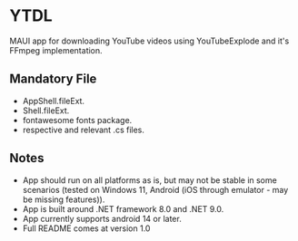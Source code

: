 # YTDL
MAUI app for downloading YouTube videos using YouTubeExplode and it's FFmpeg implementation.

## Mandatory File
- AppShell.fileExt.
- Shell.fileExt.
- fontawesome fonts package.
- respective and relevant .cs files.

## Notes
- App should run on all platforms as is, but may not be stable in some scenarios (tested on Windows 11, Android (iOS through emulator - may be missing features)).
- App is built around .NET framework 8.0 and .NET 9.0.
- App currently supports android 14 or later.
- Full README comes at version 1.0
